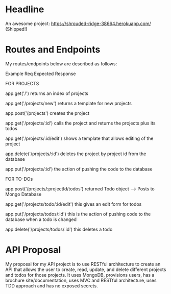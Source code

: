 # Headline
An awesome project: https://shrouded-ridge-38664.herokuapp.com/ (Shipped!)

# Routes and Endpoints
My routes/endpoints below are described as follows:

Example Req Expected Response

FOR PROJECTS

app.get('/') returns an index of projects

app.get('/projects/new') returns a template for new projects

app.post('/projects') creates the project

app.get('/projects/:id') calls the project and returns the projects plus its todos

app.get('/projects/:id/edit') shows a template that allows editing of the project

app.delete('/projects/:id') deletes the project by project id from the database

app.put('/projects/:id') the action of pushing the code to the database

FOR TO-DOs

app.post('/projects/:projectId/todos') returned Todo object --> Posts to Mongo Database

app.get('/projects/todo/:id/edit') this gives an edit form for todos

app.put('/projects/todos/:id') this is the action of pushing code to the database when a todo is changed

app.delete('/projects/todos/:id') this deletes a todo

# API Proposal
My proposal for my API project is to use RESTful architecture to create an API that allows the user to create, read, update, and delete different projects and todos for those projects. It uses MongoDB, provisions users, has a brochure site/documentation, uses MVC and RESTful architecture, uses TDD approach and has no exposed secrets.
